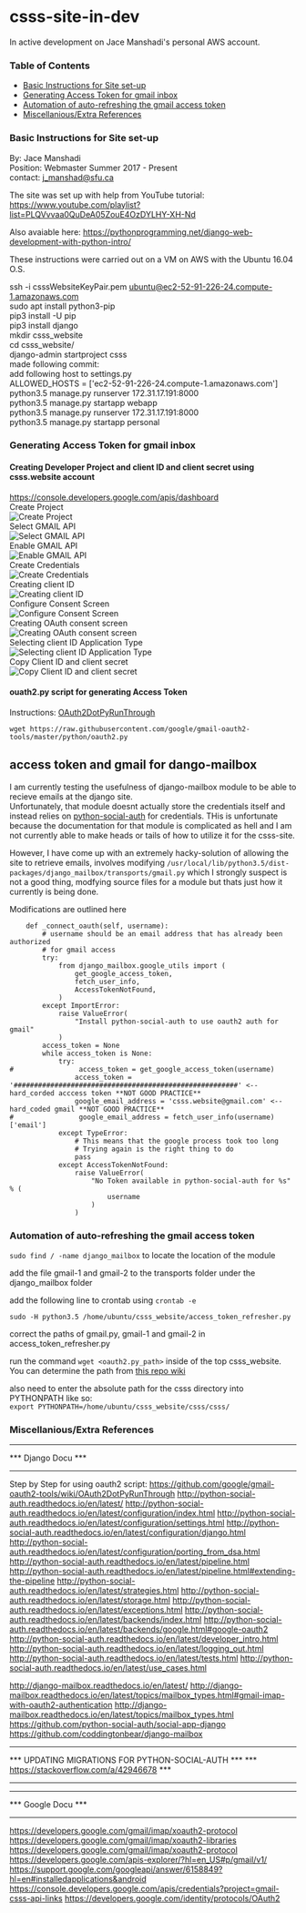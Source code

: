 # csss-site-in-dev

In active development on Jace Manshadi's personal AWS account.
### Table of Contents
 - [Basic Instructions for Site set-up](#basic-instructions-for-site-set-up)
 - [Generating Access Token for gmail inbox](#generating-access-token-for-gmail-inbox)
 - [Automation of auto-refreshing the gmail access token](#access-token-and-gmail-for-dango-mailbox)
 - [Miscellanious/Extra References](#miscellaniousextra-references)

### Basic Instructions for Site set-up
  
By: Jace Manshadi  
Position: Webmaster Summer 2017 - Present  
contact: j_manshad@sfu.ca  
  
The site was set up with help from YouTube tutorial: https://www.youtube.com/playlist?list=PLQVvvaa0QuDeA05ZouE4OzDYLHY-XH-Nd   
  
Also avaiable here: https://pythonprogramming.net/django-web-development-with-python-intro/  
  
These instructions were carried out on a VM on AWS with the Ubuntu 16.04 O.S.  
  
ssh -i csssWebsiteKeyPair.pem ubuntu@ec2-52-91-226-24.compute-1.amazonaws.com  
sudo apt install python3-pip  
pip3 install -U pip  
pip3 install django  
mkdir csss_website  
cd csss_website/  
django-admin startproject csss  
made following commit:  
add following host to settings.py  
        ALLOWED_HOSTS = ['ec2-52-91-226-24.compute-1.amazonaws.com']  
python3.5 manage.py runserver 172.31.17.191:8000  
python3.5 manage.py startapp webapp  
python3.5 manage.py runserver 172.31.17.191:8000  
python3.5 manage.py startapp personal  
   
### Generating Access Token for gmail inbox
  
#### Creating Developer Project and client ID and client secret using csss.website account  
https://console.developers.google.com/apis/dashboard  
Create Project  
![Create Project](Create_Project.png)  
Select GMAIL API  
![Select GMAIL API](Select%20GMAIL%20API.png)  
Enable GMAIL API  
![Enable GMAIL API](Enable%20GMAIL%20API.png)  
Create Credentials  
![Create Credentials](Create%20Credentials.png)  
Creating client ID  
![Creating client ID](Creating%20client%20ID.png)  
Configure Consent Screen  
![Configure Consent Screen](Configure%20Consent%20Screen.png)  
Creating OAuth consent screen  
![Creating OAuth consent screen](Creating%20OAuth%20consent%20screen.png)  
Selecting client ID Application Type  
![Selecting client ID Application Type](Selecting%20client%20ID%20Application%20Type.png)  
Copy Client ID and client secret  
![Copy Client ID and client secret](Copy%20Client%20ID%20and%20client%20secret.png)  
  
#### ouath2.py script for generating Access Token
Instructions: [OAuth2DotPyRunThrough](https://github.com/google/gmail-oauth2-tools/wiki/OAuth2DotPyRunThrough)
```shell
wget https://raw.githubusercontent.com/google/gmail-oauth2-tools/master/python/oauth2.py
```

## access token and gmail for dango-mailbox  
I am currently testing the usefulness of django-mailbox module to be able to recieve emails at the django site.  
Unfortunately, that module doesnt actually store the credentials itself and instead relies on [python-social-auth](https://github.com/python-social-auth) for credentials. THis is unfortunate because the documentation for that module is complicated as hell and I am not currently able to make heads or tails of how to utilize it for the csss-site.  
  
However, I have come up with an extremely hacky-solution of allowing the site to retrieve emails, involves modifying `/usr/local/lib/python3.5/dist-packages/django_mailbox/transports/gmail.py` which I strongly suspect is not a good thing, modfying source files for a module but thats just how it currently is being done.  
  
Modifications are outlined here  
  
```shell
    def _connect_oauth(self, username):
        # username should be an email address that has already been authorized
        # for gmail access
        try:
            from django_mailbox.google_utils import (
                get_google_access_token,
                fetch_user_info,
                AccessTokenNotFound,
            )
        except ImportError:
            raise ValueError(
                "Install python-social-auth to use oauth2 auth for gmail"
            )
        access_token = None
        while access_token is None:
            try:
#                access_token = get_google_access_token(username)
                access_token = '#######################################################' <-- hard_corded acccess token **NOT GOOD PRACTICE**
                google_email_address = 'csss.website@gmail.com' <-- hard_coded gmail **NOT GOOD PRACTICE**
#                google_email_address = fetch_user_info(username)['email']
            except TypeError:
                # This means that the google process took too long
                # Trying again is the right thing to do
                pass
            except AccessTokenNotFound:
                raise ValueError(
                    "No Token available in python-social-auth for %s" % (
                        username
                    )
                )
```

### Automation of auto-refreshing the gmail access token

`sudo find / -name django_mailbox` to locate the location of the module

add the file gmail-1 and gmail-2 to the transports folder under the django_mailbox folder

add the following line to crontab using `crontab -e`

`sudo -H python3.5 /home/ubuntu/csss_website/access_token_refresher.py`

correct the paths of gmail.py, gmail-1 and gmail-2 in access_token_refresher.py

run the command `wget <oauth2.py_path>` inside of the top csss_website. You can determine the path from [this repo wiki](https://github.com/google/gmail-oauth2-tools/wiki/OAuth2DotPyRunThrough)

also need to enter the absolute path for the csss directory into PYTHONPATH like so:  
`export PYTHONPATH=/home/ubuntu/csss_website/csss/csss/`

### Miscellanious/Extra References

*******************
*** Django Docu ***
*******************

Step by Step for using oauth2 script: https://github.com/google/gmail-oauth2-tools/wiki/OAuth2DotPyRunThrough
http://python-social-auth.readthedocs.io/en/latest/
http://python-social-auth.readthedocs.io/en/latest/configuration/index.html
http://python-social-auth.readthedocs.io/en/latest/configuration/settings.html
http://python-social-auth.readthedocs.io/en/latest/configuration/django.html
http://python-social-auth.readthedocs.io/en/latest/configuration/porting_from_dsa.html
http://python-social-auth.readthedocs.io/en/latest/pipeline.html
http://python-social-auth.readthedocs.io/en/latest/pipeline.html#extending-the-pipeline
http://python-social-auth.readthedocs.io/en/latest/strategies.html
http://python-social-auth.readthedocs.io/en/latest/storage.html
http://python-social-auth.readthedocs.io/en/latest/exceptions.html
http://python-social-auth.readthedocs.io/en/latest/backends/index.html
http://python-social-auth.readthedocs.io/en/latest/backends/google.html#google-oauth2
http://python-social-auth.readthedocs.io/en/latest/developer_intro.html
http://python-social-auth.readthedocs.io/en/latest/logging_out.html
http://python-social-auth.readthedocs.io/en/latest/tests.html
http://python-social-auth.readthedocs.io/en/latest/use_cases.html

http://django-mailbox.readthedocs.io/en/latest/
http://django-mailbox.readthedocs.io/en/latest/topics/mailbox_types.html#gmail-imap-with-oauth2-authentication
http://django-mailbox.readthedocs.io/en/latest/topics/mailbox_types.html
https://github.com/python-social-auth/social-app-django
https://github.com/coddingtonbear/django-mailbox

**************************************************
*** UPDATING MIGRATIONS FOR PYTHON-SOCIAL-AUTH ***
*** https://stackoverflow.com/a/42946678       ***
**************************************************

*******************
*** Google Docu ***
*******************
https://developers.google.com/gmail/imap/xoauth2-protocol
https://developers.google.com/gmail/imap/xoauth2-libraries
https://developers.google.com/gmail/imap/xoauth2-protocol
https://developers.google.com/apis-explorer/?hl=en_US#p/gmail/v1/
https://support.google.com/googleapi/answer/6158849?hl=en#installedapplications&android
https://console.developers.google.com/apis/credentials?project=gmail-csss-api-links
https://developers.google.com/identity/protocols/OAuth2